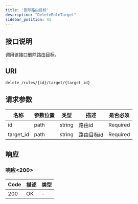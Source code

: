```yaml
---
title: '删除路由目标'
description: "DeleteRuleTarget"
sidebar_position: 41
---
```

## 接口说明
调用该接口删除路由目标。

## URI

```
delete /rules/{id}/target/{target_id}
```

## 请求参数

| 名称 | 参数位置 | 类型 | 描述 |  是否必须 |
| ---- | ---------- | ----------- | ----------- | ----------- |
| id | path | string | 路由id |  Required | 
| target_id | path | string | 路由目标id |  Required | 

## 响应


### 响应<200>
| Code | 描述 | 类型 |
| ---- | ----------- | ------ | 
| 200 | OK | - |





